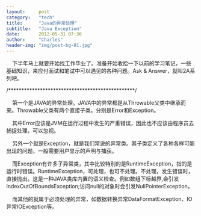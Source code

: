 ```yaml
---
layout:     post
category:   "tech"
title:      "Java的异常处理"
subtitle:   "Java Exception"
date:       2012-05-31 07:36
author:     "Charles"
header-img: "img/post-bg-01.jpg"
---
```


<p>&#160;&#160;&#160; 下半年马上就要开始找工作毕业了。准备开始收拾一下以前的学习笔记，一些基础知识，来应付面试和笔试中可以遇见的各种问题。Ask &amp; Answer，就叫2A系列吧。</p>  <p>/************************************************/</p>  <p>&#160;&#160;&#160; 第一个是JAVA的异常处理。JAVA中的异常都是从Throwable父类中继承而来。Throwable父类有两个直接子类。分别是Error和Exception。</p>  <p>&#160;&#160;&#160; 其中Error应该是JVM在运行过程中发生的严重错误，因此也不应该由程序员去捕捉处理，可以忽视。</p>  <p>&#160;&#160;&#160; 另外一个就是Exception，就是我们常说的异常类。其子类定义了各种各样可能出现的问题，一般需要用户显示的声明与捕获。</p>  <p>&#160;&#160;&#160; 而Exception有许多子异常类，其中比较特别的是RuntimeException，指的是运行时错误。RuntimeException，可处理，也可不处理。不处理，发生错误时，直接抛出。这是一种JAVA类库内置的语义检查。例如数组下标越界,会引发IndexOutOfBoundsException;访问null的对象时会引发NullPointerException。</p>  <p>&#160;&#160;&#160; 而其他的就属于必须处理的异常，如数据转换异常DataFormatException、IO异常IOException等。</p>